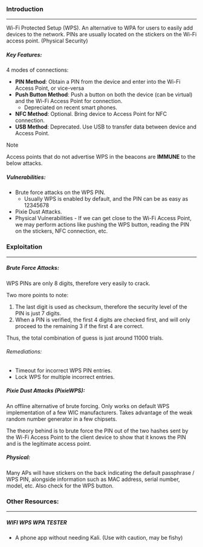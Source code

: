 ### Introduction
---
Wi-Fi Protected Setup (WPS). An alternative to WPA for users to easily add devices to the network. PINs are usually located on the stickers on the Wi-Fi access point. (Physical Security)

##### Key Features:
4 modes of connections:
- **PIN Method**: Obtain a PIN from the device and enter into the Wi-Fi Access Point, or vice-versa
- **Push Button Method**: Push a button on both the device (can be virtual) and the Wi-Fi Access Point for connection.
	- Depreciated on recent smart phones.
- **NFC Method**: Optional. Bring device to Access Point for NFC connection.
- **USB Method**: Deprecated. Use USB to transfer data between device and Access Point.

>[!note]
>Access points that do not advertise WPS in the beacons are **IMMUNE** to the below attacks.

##### Vulnerabilities:
- Brute force attacks on the WPS PIN.
	- Usually WPS is enabled by default, and the PIN can be as easy as 12345678
- Pixie Dust Attacks. 
- Physical Vulnerabilities - If we can get close to the Wi-Fi Access Point, we may perform actions like pushing the WPS button, reading the PIN on the stickers, NFC connection, etc.

### Exploitation
---
##### Brute Force Attacks:
WPS PINs are only 8 digits, therefore very easily to crack. 

Two more points to note:
1. The last digit is used as checksum, therefore the security level of the PIN is just 7 digits.
2. When a PIN is verified, the first 4 digits are checked first, and will only proceed to the remaining 3 if the first 4 are correct.

Thus, the total combination of guess is just around 11000 trials. 

###### Remediations:
- Timeout for incorrect WPS PIN entries.
- Lock WPS for multiple incorrect entries.

##### Pixie Dust Attacks (PixieWPS):
An offline alternative of brute forcing. Only works on default WPS implementation of a few WIC manufacturers. Takes advantage of the weak random number generator in a few chipsets.

The theory behind is to brute force the PIN out of the two hashes sent by the Wi-Fi Access Point to the client device to show that it knows the PIN and is the legitimate access point.

##### Physical:
Many APs will have stickers on the back indicating the default passphrase / WPS PIN, alongside information such as MAC address, serial number, model, etc. Also check for the WPS button.













### Other Resources:
---
##### WIFI WPS WPA TESTER
- A phone app without needing Kali. (Use with caution, may be fishy)